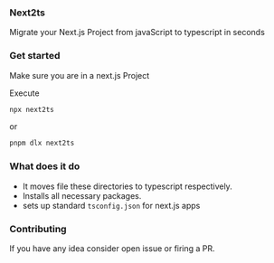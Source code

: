 ### Next2ts

Migrate your Next.js Project from javaScript to typescript in seconds

### Get started


Make sure you are in a next.js Project


Execute


```bash
npx next2ts
```
or

```bash
pnpm dlx next2ts
```


### What does it do
- It moves file these directories to typescript respectively.
- Installs all necessary packages.
- sets up  standard `tsconfig.json` for next.js apps


### Contributing

If you have any idea consider open issue or firing a PR.

